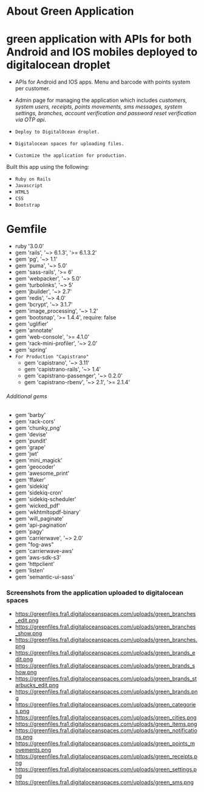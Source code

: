 # About Green Application
# green application with APIs for both Android and IOS mobiles deployed to digitalocean droplet
* APIs for Android and IOS apps. Menu and barcode with points system per customer. 
* Admin page for managing the application which includes  *customers, system users, receipts, points movements, sms messages, system settings, branches, account verification and password reset verification via OTP api*. 

* ` Deploy to DigitalOcean droplet. `
* ` Digitalocean spaces for uploading files. `
* ` Customize the application for production. `

Built this app using the following:
* ` Ruby on Rails `
* ` Javascript `
* ` HTML5 `
* ` CSS `
* ` Bootstrap `

# Gemfile
* ruby '3.0.0'
* gem 'rails', '~> 6.1.3', '>= 6.1.3.2'
* gem 'pg', '~> 1.1'
* gem 'puma', '~> 5.0'
* gem 'sass-rails', '>= 6'
* gem 'webpacker', '~> 5.0'
* gem 'turbolinks', '~> 5'
* gem 'jbuilder', '~> 2.7'
* gem 'redis', '~> 4.0'
* gem 'bcrypt', '~> 3.1.7'
* gem 'image_processing', '~> 1.2'
* gem 'bootsnap', '>= 1.4.4', require: false
* gem 'uglifier'
* gem 'annotate'
* gem 'web-console', '>= 4.1.0'
* gem 'rack-mini-profiler', '~> 2.0'
* gem 'spring'
* ` For Production "Capistrano" `
  * gem 'capistrano', '~> 3.11'
  * gem 'capistrano-rails', '~> 1.4'
  * gem 'capistrano-passenger', '~> 0.2.0'
  * gem 'capistrano-rbenv', '~> 2.1', '>= 2.1.4'

###### Additional gems
* gem 'barby'
* gem 'rack-cors'
* gem 'chunky_png'
* gem 'devise'
* gem 'pundit'
* gem 'grape'
* gem 'jwt'
* gem 'mini_magick'
* gem 'geocoder'
* gem 'awesome_print'
* gem 'ffaker'
* gem 'sidekiq'
* gem 'sidekiq-cron'
* gem 'sidekiq-scheduler'
* gem 'wicked_pdf'
* gem 'wkhtmltopdf-binary'
* gem 'will_paginate'
* gem 'api-pagination'
* gem 'pagy'
* gem 'carrierwave', '~> 2.0'
* gem "fog-aws"
* gem 'carrierwave-aws'
* gem 'aws-sdk-s3'
* gem 'httpclient'
* gem 'listen'
* gem 'semantic-ui-sass'

### Screenshots from the application uploaded to digitalocean spaces
* https://greenfiles.fra1.digitaloceanspaces.com/uploads/green_branches_edit.png
* https://greenfiles.fra1.digitaloceanspaces.com/uploads/green_branches_show.png
* https://greenfiles.fra1.digitaloceanspaces.com/uploads/green_branches.png
* https://greenfiles.fra1.digitaloceanspaces.com/uploads/green_brands_edit.png
* https://greenfiles.fra1.digitaloceanspaces.com/uploads/green_brands_show.png
* https://greenfiles.fra1.digitaloceanspaces.com/uploads/green_brands_starbucks_edit.png
* https://greenfiles.fra1.digitaloceanspaces.com/uploads/green_brands.png
* https://greenfiles.fra1.digitaloceanspaces.com/uploads/green_categories.png
* https://greenfiles.fra1.digitaloceanspaces.com/uploads/green_cities.png
* https://greenfiles.fra1.digitaloceanspaces.com/uploads/green_items.png
* https://greenfiles.fra1.digitaloceanspaces.com/uploads/green_notifications.png
* https://greenfiles.fra1.digitaloceanspaces.com/uploads/green_points_movements.png
* https://greenfiles.fra1.digitaloceanspaces.com/uploads/green_receipts.png
* https://greenfiles.fra1.digitaloceanspaces.com/uploads/green_settings.png
* https://greenfiles.fra1.digitaloceanspaces.com/uploads/green_sms.png

